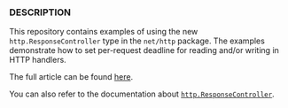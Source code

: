 ### DESCRIPTION

This repository contains examples of using the new `http.ResponseController` type in the `net/http` package. The
examples demonstrate how to set per-request deadline for reading and/or writing in HTTP handlers.

The full article can be found [here](https://medium.com/@miralizoda.komron/8710cecfef5d).

You can also refer to the documentation
about [`http.ResponseController`](https://pkg.go.dev/net/http#ResponseController).
